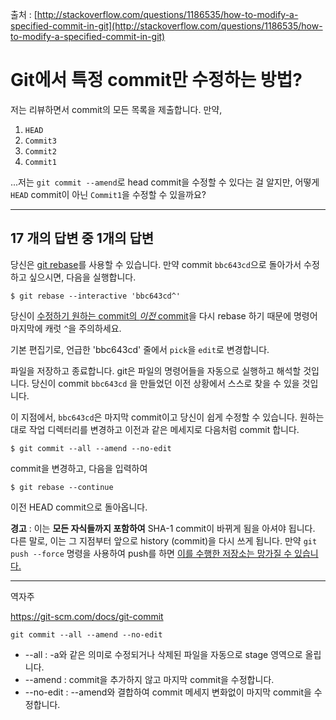 출처 : [http://stackoverflow.com/questions/1186535/how-to-modify-a-specified-commit-in-git](http://stackoverflow.com/questions/1186535/how-to-modify-a-specified-commit-in-git)

# Git에서 특정 commit만 수정하는 방법?

저는 리뷰하면서 commit의 모든 목록을 제출합니다. 만약, 

1. `HEAD`
2. `Commit3`
3. `Commit2`
4. `Commit1`

...저는 `git commit --amend`로 head commit을 수정할 수 있다는 걸 알지만, 어떻게 `HEAD` commit이 아닌 `Commit1`을 수정할 수 있을까요?

----

## 17 개의 답변 중 1개의 답변

당신은 [git rebase](https://www.atlassian.com/git/tutorials/rewriting-history/git-rebase)를 사용할 수 있습니다. 만약 commit `bbc643cd`으로 돌아가서 수정하고 싶으시면, 다음을 실행합니다.

```shell
$ git rebase --interactive 'bbc643cd^'
```

당신이 [수정하기 원하는 commit의 *이전* commit](https://stackoverflow.com/questions/1955985/what-does-the-caret-character-mean)을 다시 rebase 하기 때문에 명령어 마지막에 캐럿 `^`을 주의하세요.

기본 편집기로, 언급한 'bbc643cd' 줄에서 `pick`을 `edit`로 변경합니다. 

파일을 저장하고 종료합니다. git은 파일의 명령어들을 자동으로 실행하고 해석할 것입니다. 당신이 commit `bbc643cd` 을 만들었던 이전 상황에서 스스로 찾을 수 있을 것입니다.

이 지점에서, `bbc643cd`은 마지막 commit이고 당신이 쉽게 수정할 수 있습니다. 원하는 대로 작업 디렉터리를 변경하고 이전과 같은 메세지로 다음처럼 commit 합니다.

```shell
$ git commit --all --amend --no-edit
```

commit을 변경하고, 다음을 입력하여

```shell
$ git rebase --continue
```

이전 HEAD commit으로 돌아옵니다.

**경고** : 이는 **모든 자식들까지 포함하여** SHA-1 commit이 바뀌게 됨을 아셔야 됩니다. 다른 말로, 이는 그 지점부터 앞으로 history (commit)을 다시 쓰게 됩니다. 만약 `git push --force` 명령을 사용하여 push를 하면 [이를 수행한 저장소는 망가질 수 있습니다.](https://stackoverflow.com/questions/3926768/amend-a-commit-that-wasnt-the-previous-commit/3926832#3926832)

---

역자주

https://git-scm.com/docs/git-commit

```shell
git commit --all --amend --no-edit
```

* --all : -a와 같은 의미로 수정되거나 삭제된 파일을 자동으로 stage 영역으로 올립니다.
* --amend : commit을 추가하지 않고 마지막 commit을 수정합니다.
* --no-edit : --amend와 결합하여 commit 메세지 변화없이 마지막 commit을 수정합니다.
